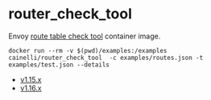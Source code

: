 # router_check_tool

Envoy [route table check tool](https://www.envoyproxy.io/docs/envoy/latest/operations/tools/route_table_check_tool.html) container image.

```shell
docker run --rm -v $(pwd)/examples:/examples  cainelli/router_check_tool  -c examples/routes.json -t examples/test.json --details
```

-   [v1.15.x](https://github.com/cainelli/router_check_tool/tree/v1.15.x)
-   [v1.16.x](https://github.com/cainelli/router_check_tool/tree/v1.16.x)
